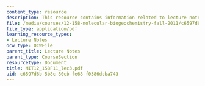 ```yaml
---
content_type: resource
description: This resource contains information related to lecture notes.
file: /media/courses/12-158-molecular-biogeochemistry-fall-2011/c6597d6b5b8c80cbfe68f0386dcba743_MIT12_158F11_lec3.pdf
file_type: application/pdf
learning_resource_types:
- Lecture Notes
ocw_type: OCWFile
parent_title: Lecture Notes
parent_type: CourseSection
resourcetype: Document
title: MIT12_158F11_lec3.pdf
uid: c6597d6b-5b8c-80cb-fe68-f0386dcba743
---
```

